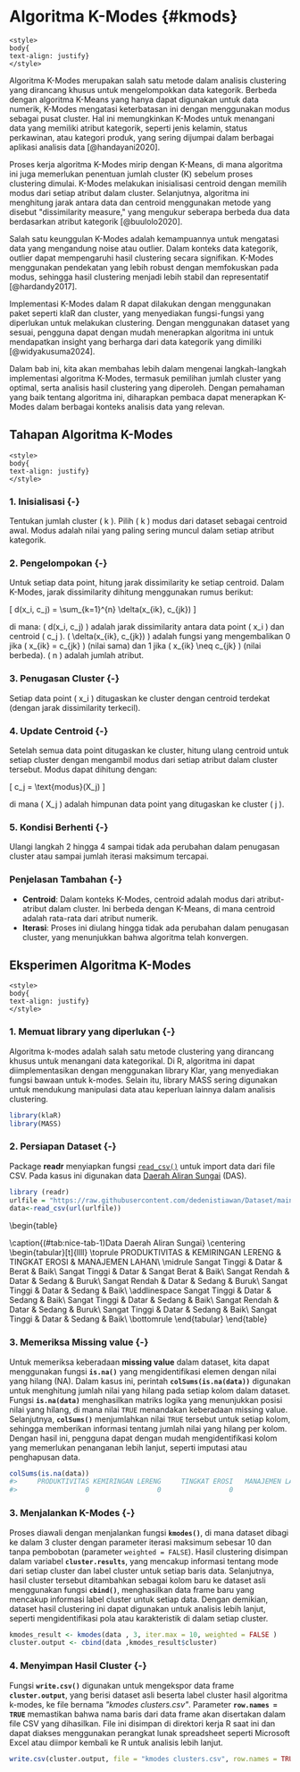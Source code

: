 # Algoritma K-Modes {#kmods}

```{=html}
<style>
body{
text-align: justify}
</style>
```












Algoritma K-Modes merupakan salah satu metode dalam analisis clustering
yang dirancang khusus untuk mengelompokkan data kategorik. Berbeda
dengan algoritma K-Means yang hanya dapat digunakan untuk data numerik,
K-Modes mengatasi keterbatasan ini dengan menggunakan modus sebagai
pusat cluster. Hal ini memungkinkan K-Modes untuk menangani data yang
memiliki atribut kategorik, seperti jenis kelamin, status perkawinan,
atau kategori produk, yang sering dijumpai dalam berbagai aplikasi
analisis data [@handayani2020].

Proses kerja algoritma K-Modes mirip dengan K-Means, di mana algoritma
ini juga memerlukan penentuan jumlah cluster (K) sebelum proses
clustering dimulai. K-Modes melakukan inisialisasi centroid dengan
memilih modus dari setiap atribut dalam cluster. Selanjutnya, algoritma
ini menghitung jarak antara data dan centroid menggunakan metode yang
disebut "dissimilarity measure," yang mengukur seberapa berbeda dua data
berdasarkan atribut kategorik [@buulolo2020].

Salah satu keunggulan K-Modes adalah kemampuannya untuk mengatasi data
yang mengandung noise atau outlier. Dalam konteks data kategorik,
outlier dapat mempengaruhi hasil clustering secara signifikan. K-Modes
menggunakan pendekatan yang lebih robust dengan memfokuskan pada modus,
sehingga hasil clustering menjadi lebih stabil dan representatif
[@hardandy2017].

Implementasi K-Modes dalam R dapat dilakukan dengan menggunakan paket
seperti klaR dan cluster, yang menyediakan fungsi-fungsi yang diperlukan
untuk melakukan clustering. Dengan menggunakan dataset yang sesuai,
pengguna dapat dengan mudah menerapkan algoritma ini untuk mendapatkan
insight yang berharga dari data kategorik yang dimiliki
[@widyakusuma2024].

Dalam bab ini, kita akan membahas lebih dalam mengenai langkah-langkah
implementasi algoritma K-Modes, termasuk pemilihan jumlah cluster yang
optimal, serta analisis hasil clustering yang diperoleh. Dengan
pemahaman yang baik tentang algoritma ini, diharapkan pembaca dapat
menerapkan K-Modes dalam berbagai konteks analisis data yang relevan.

## Tahapan Algoritma K-Modes

```{=html}
<style>
body{
text-align: justify}
</style>
```

### 1. Inisialisasi {-}
Tentukan jumlah cluster \( k \). Pilih \( k \) modus dari dataset sebagai centroid awal. Modus adalah nilai yang paling sering muncul dalam setiap atribut kategorik.

### 2. Pengelompokan {-}
Untuk setiap data point, hitung jarak dissimilarity ke setiap centroid. Dalam K-Modes, jarak dissimilarity dihitung menggunakan rumus berikut:

\[
d(x_i, c_j) = \sum_{k=1}^{n} \delta(x_{ik}, c_{jk})
\]

di mana: \( d(x_i, c_j) \) adalah jarak dissimilarity antara data point \( x_i \) dan centroid \( c_j \). \( \delta(x_{ik}, c_{jk}) \) adalah fungsi yang mengembalikan 0 jika \( x_{ik} = c_{jk} \) (nilai sama) dan 1 jika \( x_{ik} \neq c_{jk} \) (nilai berbeda). \( n \) adalah jumlah atribut.

### 3. Penugasan Cluster {-}
Setiap data point \( x_i \) ditugaskan ke cluster dengan centroid terdekat (dengan jarak dissimilarity terkecil).

### 4. Update Centroid {-}
Setelah semua data point ditugaskan ke cluster, hitung ulang centroid untuk setiap cluster dengan mengambil modus dari setiap atribut dalam cluster tersebut. Modus dapat dihitung dengan:

\[
c_j = \text{modus}(X_j)
\]

di mana \( X_j \) adalah himpunan data point yang ditugaskan ke cluster \( j \).

### 5. Kondisi Berhenti {-}
Ulangi langkah 2 hingga 4 sampai tidak ada perubahan dalam penugasan cluster atau sampai jumlah iterasi maksimum tercapai.

### Penjelasan Tambahan {-}
- **Centroid**: Dalam konteks K-Modes, centroid adalah modus dari atribut-atribut dalam cluster. Ini berbeda dengan K-Means, di mana centroid adalah rata-rata dari atribut numerik.
- **Iterasi**: Proses ini diulang hingga tidak ada perubahan dalam penugasan cluster, yang menunjukkan bahwa algoritma telah konvergen.

## Eksperimen Algoritma K-Modes

```{=html}
<style>
body{
text-align: justify}
</style>
```

### 1. Memuat library yang diperlukan {-}
Algoritma k-modes adalah salah satu metode clustering yang dirancang khusus untuk menangani data kategorikal. Di R, algoritma ini dapat diimplementasikan dengan menggunakan library Klar, yang menyediakan fungsi bawaan untuk k-modes. Selain itu, library MASS sering digunakan untuk mendukung manipulasi data atau keperluan lainnya dalam analisis clustering.


``` r
library(klaR)
library(MASS)
```

### 2. Persiapan Dataset {-}
Package **readr** menyiapkan fungsi [`read_csv()`](https://readr.tidyverse.org/reference/read_delim.html) untuk import data dari file CSV. Pada kasus ini digunakan data [Daerah Aliran Sungai](https://github.com/dedenistiawan/dataset) (DAS).


``` r
library (readr)
urlfile = "https://raw.githubusercontent.com/dedenistiawan/Dataset/main/Dataset%20DAS.csv"
data<-read_csv(url(urlfile))
```

\begin{table}

\caption{(\#tab:nice-tab-1)Data Daerah Aliran Sungai}
\centering
\begin{tabular}[t]{llll}
\toprule
PRODUKTIVITAS & KEMIRINGAN LERENG & TINGKAT EROSI & MANAJEMEN LAHAN\\
\midrule
Sangat Tinggi & Datar & Berat & Baik\\
Sangat Tinggi & Datar & Sangat Berat & Baik\\
Sangat Rendah & Datar & Sedang & Buruk\\
Sangat Rendah & Datar & Sedang & Buruk\\
Sangat Tinggi & Datar & Sedang & Baik\\
\addlinespace
Sangat Tinggi & Datar & Sedang & Baik\\
Sangat Tinggi & Datar & Sedang & Baik\\
Sangat Rendah & Datar & Sedang & Buruk\\
Sangat Tinggi & Datar & Sedang & Baik\\
Sangat Tinggi & Datar & Sedang & Baik\\
\bottomrule
\end{tabular}
\end{table}



### 3. Memeriksa Missing value {-}
Untuk memeriksa keberadaan **missing value** dalam dataset, kita dapat menggunakan fungsi **`is.na()`** yang mengidentifikasi elemen dengan nilai yang hilang (NA). Dalam kasus ini, perintah **`colSums(is.na(data))`** digunakan untuk menghitung jumlah nilai yang hilang pada setiap kolom dalam dataset. Fungsi **`is.na(data)`** menghasilkan matriks logika yang menunjukkan posisi nilai yang hilang, di mana nilai `TRUE` menandakan keberadaan missing value. Selanjutnya, **`colSums()`** menjumlahkan nilai `TRUE` tersebut untuk setiap kolom, sehingga memberikan informasi tentang jumlah nilai yang hilang per kolom. Dengan hasil ini, pengguna dapat dengan mudah mengidentifikasi kolom yang memerlukan penanganan lebih lanjut, seperti imputasi atau penghapusan data.


``` r
colSums(is.na(data))
#>     PRODUKTIVITAS KEMIRINGAN LERENG     TINGKAT EROSI   MANAJEMEN LAHAN 
#>                 0                 0                 0                 0
```

### 3. Menjalankan K-Modes {-}

Proses diawali dengan menjalankan fungsi **`kmodes()`**, di mana dataset dibagi ke dalam 3 cluster dengan parameter iterasi maksimum sebesar 10 dan tanpa pembobotan (parameter `weighted = FALSE`). Hasil clustering disimpan dalam variabel **`cluster.results`**, yang mencakup informasi tentang mode dari setiap cluster dan label cluster untuk setiap baris data. Selanjutnya, hasil cluster tersebut ditambahkan sebagai kolom baru ke dataset asli menggunakan fungsi **`cbind()`**, menghasilkan data frame baru yang mencakup informasi label cluster untuk setiap data. Dengan demikian, dataset hasil clustering ini dapat digunakan untuk analisis lebih lanjut, seperti mengidentifikasi pola atau karakteristik di dalam setiap cluster.


``` r
kmodes_result <- kmodes(data , 3, iter.max = 10, weighted = FALSE )
cluster.output <- cbind(data ,kmodes_result$cluster)
```

### 4. Menyimpan Hasil Cluster {-}
Fungsi **`write.csv()`** digunakan untuk mengekspor data frame **`cluster.output`**, yang berisi dataset asli beserta label cluster hasil algoritma k-modes, ke file bernama *"kmodes clusters.csv"*. Parameter **`row.names = TRUE`** memastikan bahwa nama baris dari data frame akan disertakan dalam file CSV yang dihasilkan. File ini disimpan di direktori kerja R saat ini dan dapat diakses menggunakan perangkat lunak spreadsheet seperti Microsoft Excel atau diimpor kembali ke R untuk analisis lebih lanjut.


``` r
write.csv(cluster.output, file = "kmodes clusters.csv", row.names = TRUE)
```
